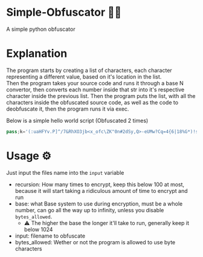# Simple-Obfuscator 🐱‍💻
A simple python obfuscator 

# Explanation

The program starts by creating a list of characters, each character representing a different value, based on it's location in the list. <br> Then the program takes your source code and runs it through a base N convertor, then converts each number inside that str into it's respective character inside the previous list. Then the program puts the list, with all the characters inside the obfuscated source code, as well as the code to deobfuscate it, then the program runs it via exec.

Below is a simple hello world script (Obfuscated 2 times)
```py
pass;k='(:uaHFYv.P]^/7&RhXO3jb<x_ofc\ZK"0n#2dSy,Q>-eUMw?Cq=4{6|18%G*)!stN9AT[B@~g;IDim5lk+$}rJWLVzEp';(eval(compile(''.join([chr(sum([k.index(str(ch))*(91**c) for c, ch in enumerate(str(x)[::-1])]))for x in(':] :Z :] :.'.split(' '))]), "", "eval")))(compile(''.join([chr(sum([k.index(str(ch))*(91**c) for c, ch in enumerate(str(x)[::-1])]))for x in(':h`!`,`Q`G`:f`:Y`g`@`z`:c`w`k`:u`:a`?`1`y`$`:7`V`l`4`:R`:v`)`:Z`:H`:j`:^`:.`::`E`D`#`C`:3`2`=`:P`}`:K`U`+`s`M`:]`J`m`:\`t`T`:<`!`{`:0`|`:n`q`8`S`~`-`>`n`:_`:o`5`%`9`r`:(`A`N`:2`:/`*`;`[`:&`:O`6`:X`:h`e`d`:#`:x`I`L`i`W`:"`B`:b`,`*`Q`:]`:c`:Y`:X`Q`:.`:j`:O`:b`:&`:X`:]`Q`,`,`w`:R`:j`:&`:3`Q`:(`:.`:7`:x`Q`:_`:f`:O`Q`:(`:h`w`:&`:3`:P`:]`:Z`Q`:_`:o`:x`Q`:.`:7`>`>`-`Q`%`q`-`-`:.`>`0`:^`:j`:x`0`:.`U`0`:.`:7`0`:&`:3`0`:]`:3`:f`:O`:]`:x`:Y`:o`:]`Q`:_`:o`:x`Q`:Z`>`:(`G`G`M`q`:u`>`:u`>`>`:^`:j`:x`0`:Z`0`:&`:3`Q`,`G`:u`0`G`E`0`G`:u`0`G`w`,`w`:_`:b`:X`:&`:o`Q`,`0`,`>`>`:u`>`U`0`#`#`U`0`#`:]`:c`:Y`:X`#`>`>`>`Q`:.`:j`:O`:b`:&`:X`:]`Q`,`,`w`:R`:j`:&`:3`Q`:(`:.`:7`:x`Q`:_`:f`:O`Q`:(`:h`w`:&`:3`:P`:]`:Z`Q`:_`:o`:x`Q`:.`:7`>`>`-`Q`%`q`-`-`:.`>`0`:^`:j`:x`0`:.`U`0`:.`:7`0`:&`:3`0`:]`:3`:f`:O`:]`:x`:Y`:o`:]`Q`:_`:o`:x`Q`:Z`>`:(`G`G`M`q`:u`>`:u`>`>`:^`:j`:x`0`:Z`0`:&`:3`Q`,`G`:v`:F`G`:Z`:F`G`y`:F`G`4`:F`G`:j`:F`+`:F`2`:F`:/`:F`G`:u`:F`G`V`:F`G`V`:F`G`:R`:F`C`:F`i`:F`G`:R`:F`G`:Z`:F`G`V`:F`G`k`:F`:3`:F`2`:F`s`,`w`:_`:b`:X`:&`:o`Q`,`:F`,`>`>`:u`>`U`0`#`#`U`0`#`:]`:Z`:]`:.`#`>`>'.split('`'))]), "", "exec"))
```

# Usage ⚙
Just input the files name into the `input` variable

 - recursion: How many times to encrypt, keep this below 100 at most, because it will start taking a ridiculous amount of time to encrypt and run
 - base: what Base system to use during encryption, must be a whole number, can go all the way up to infinity, unless you disable `bytes_allowed`. 
   - ⚠ The higher the base the longer it'll take to run, generally keep it below 1024
 - input: filename to obfuscate
 - bytes_allowed: Wether or not the program is allowed to use byte characters
